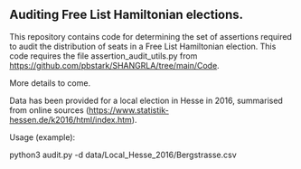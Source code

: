 Auditing Free List Hamiltonian elections.
-----------------------------------------

This repository contains code for determining the set of assertions required to audit the distribution of seats in a Free List Hamiltonian election. This code requires the file assertion_audit_utils.py from https://github.com/pbstark/SHANGRLA/tree/main/Code.

More details to come.

Data has been provided for a local election in Hesse in 2016, summarised from online sources (https://www.statistik-hessen.de/k2016/html/index.htm).

Usage (example):

python3 audit.py -d data/Local_Hesse_2016/Bergstrasse.csv 
